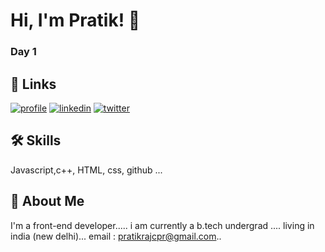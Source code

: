 
# Hi, I'm Pratik! 👋
<h3> Day 1 </h3>



## 🔗 Links
[![profile](https://img.shields.io/badge/my_profile-000?style=for-the-badge&logo=ko-fi&logoColor=white)](https://github.com/Pratikcodex/)
[![linkedin](https://img.shields.io/badge/linkedin-0A66C2?style=for-the-badge&logo=linkedin&logoColor=white)](https://www.linkedin.com/in/pratik-raj-a4298b219//)
[![twitter](https://img.shields.io/badge/twitter-1DA1F2?style=for-the-badge&logo=twitter&logoColor=white)](https://twitter.com/codepratikxo/)


## 🛠 Skills
Javascript,c++, HTML, css, github ...




## 🚀 About Me
I'm a front-end developer.....
i am currently a b.tech undergrad ....
living in india (new delhi)...
email : pratikrajcpr@gmail.com..

